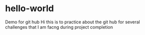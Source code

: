# hello-world
Demo for git hub
Hi this is to practice about the git hub for several challenges that I am facng during project completion
